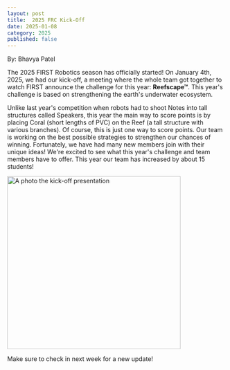 ```yaml
---
layout: post
title:  2025 FRC Kick-Off
date: 2025-01-08
category: 2025
published: false
---
```

By: Bhavya Patel

The 2025 FIRST Robotics season has officially started! On January 4th, 2025, we had our kick-off, a meeting where the whole team got together to watch FIRST announce the challenge for this year: **Reefscape&trade;**. This year's challenge is based on strengthening the earth's underwater ecosystem.

Unlike last year's competition when robots had to shoot Notes into tall structures called Speakers, this year the main way to score points is by placing Coral (short lengths of PVC) on the Reef (a tall structure with various branches). Of course, this is just one way to score points. Our team is working on the best possible strategies to strengthen our chances of winning. Fortunately, we have had many new members join with their unique ideas! We're excited to see what this year's challenge and team members have to offer. This year our team has increased by about 15 students!

<img class="img-responsive" src="https://drive.google.com/thumbnail?
id=https://drive.google.com/file/d/1apD5NCwKhd9jb8fQza0QeIhKtK3nfg6G/view?usp=sharing&sz=w600" data-fancybox alt="A photo the kick-off presentation" width="400" />


Make sure to check in next week for a new update!  
